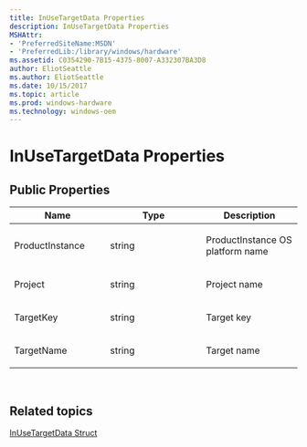 ```yaml
---
title: InUseTargetData Properties
description: InUseTargetData Properties
MSHAttr:
- 'PreferredSiteName:MSDN'
- 'PreferredLib:/library/windows/hardware'
ms.assetid: C0354290-7B15-4375-8007-A332307BA3D8
author: EliotSeattle
ms.author: EliotSeattle
ms.date: 10/15/2017
ms.topic: article
ms.prod: windows-hardware
ms.technology: windows-oem
---
```


# InUseTargetData Properties


## <span id="Public_Properties"></span><span id="public_properties"></span><span id="PUBLIC_PROPERTIES"></span>Public Properties


<table>
<colgroup>
<col width="33%" />
<col width="33%" />
<col width="33%" />
</colgroup>
<thead>
<tr class="header">
<th>Name</th>
<th>Type</th>
<th>Description</th>
</tr>
</thead>
<tbody>
<tr class="odd">
<td><p>ProductInstance</p></td>
<td><p>string</p></td>
<td><p>ProductInstance OS platform name</p></td>
</tr>
<tr class="even">
<td><p>Project</p></td>
<td><p>string</p></td>
<td><p>Project name</p></td>
</tr>
<tr class="odd">
<td><p>TargetKey</p></td>
<td><p>string</p></td>
<td><p>Target key</p></td>
</tr>
<tr class="even">
<td><p>TargetName</p></td>
<td><p>string</p></td>
<td><p>Target name</p></td>
</tr>
</tbody>
</table>

 

## <span id="related_topics"></span>Related topics


[InUseTargetData Struct](inusetargetdata-struct.md)

 

 







